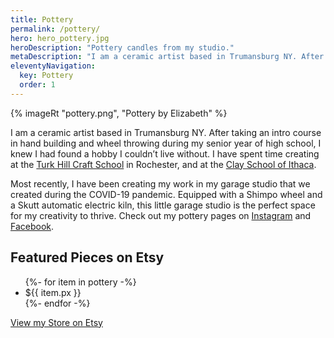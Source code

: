 ```yaml
---
title: Pottery
permalink: /pottery/
hero: hero_pottery.jpg
heroDescription: "Pottery candles from my studio."
metaDescription: "I am a ceramic artist based in Trumansburg NY. After taking an intro course in hand building and wheel throwing during my senior year of high school, I knew I had found a hobby I couldn’t live without."
eleventyNavigation:
  key: Pottery
  order: 1
---
```


{% imageRt "pottery.png", "Pottery by Elizabeth" %}

I am a ceramic artist based in Trumansburg NY. After taking an intro course in hand building and wheel throwing during my senior year of high school, I knew I had found a hobby I couldn’t live without. I have spent time creating at the [Turk Hill Craft School](https://www.turkhillcrafts.com/) in Rochester, and at the [Clay School of Ithaca](https://clayschoolithaca.com/).

Most recently, I have been creating my work in my garage studio that we created during the COVID-19 pandemic. Equipped with a Shimpo wheel and a Skutt automatic electric kiln, this little garage studio is the perfect space for my creativity to thrive. Check out my pottery pages on [Instagram](https://www.instagram.com/pottery_by_elizabeth/) and [Facebook](https://www.facebook.com/potterybyelizabeth).

## Featured Pieces on Etsy

<ul class="pottery">
{%- for item in pottery -%}
  <li style="background-image:url({{item.image_url}})" onClick="location.href='{{ item.url }}'" title="{{ item.title }}">
    <div class="price">${{ item.px }}</div>
  </li>
{%- endfor -%}
</ul>

<a href="https://www.etsy.com/shop/edpottery" class="button">View my Store on Etsy</a>
